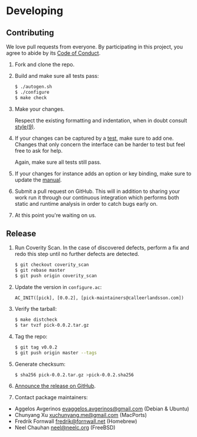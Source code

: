 # Developing

## Contributing

We love pull requests from everyone.
By participating in this project,
you agree to abide by its [Code of Conduct][conduct].

1. Fork and clone the repo.

2. Build and make sure all tests pass:

   ```sh
   $ ./autogen.sh
   $ ./configure
   $ make check
   ```

3. Make your changes.

   Respect the existing formatting and indentation,
   when in doubt consult [style(9)][style].

4. If your changes can be captured by a [test],
   make sure to add one.
   Changes that only concern the interface can be harder to test but feel free
   to ask for help.

   Again,
   make sure all tests still pass.

5. If your changes for instance adds an option or key binding,
   make sure to update the [manual].

6. Submit a pull request on GitHub.
   This will in addition to sharing your work run it through our continuous
   integration which performs both static and runtime analysis in order to catch
   bugs early on.

7. At this point you're waiting on us.

## Release

1. Run Coverity Scan.
   In the case of discovered defects,
   perform a fix and redo this step until no further defects are detected.

   ```sh
   $ git checkout coverity_scan
   $ git rebase master
   $ git push origin coverity_scan
   ```

2. Update the version in `configure.ac`:

   ```
   AC_INIT([pick], [0.0.2], [pick-maintainers@calleerlandsson.com])
   ```

3. Verify the tarball:

   ```sh
   $ make distcheck
   $ tar tvzf pick-0.0.2.tar.gz
   ```

4. Tag the repo:

   ```sh
   $ git tag v0.0.2
   $ git push origin master --tags
   ```

5. Generate checksum:

   ```sh
   $ sha256 pick-0.0.2.tar.gz >pick-0.0.2.sha256
   ```

6. [Announce the release on GitHub][announce].

7. Contact package maintainers:

  * Aggelos Avgerinos <evaggelos.avgerinos@gmail.com> (Debian & Ubuntu)
  * Chunyang Xu <xuchunyang.me@gmail.com> (MacPorts)
  * Fredrik Fornwall <fredrik@fornwall.net> (Homebrew)
  * Neel Chauhan <neel@neelc.org> (FreeBSD)

[announce]: https://github.com/calleerlandsson/pick/releases/new
[conduct]: https://github.com/calleerlandsson/pick/blob/master/CODE_OF_CONDUCT.md
[manual]: https://github.com/calleerlandsson/pick/tree/master/pick.1
[style]: https://man.openbsd.org/style
[test]: https://github.com/calleerlandsson/pick/tree/master/tests#test-suite
